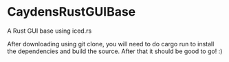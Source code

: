 # CaydensRustGUIBase
A Rust GUI base using iced.rs

After downloading using git clone, you will need to do cargo run to install the dependencies and build the source. After that it should be good to go! :)
